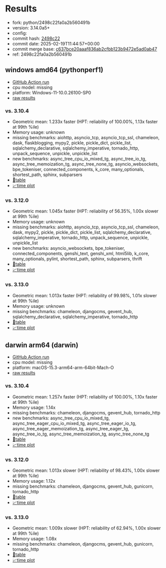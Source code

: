 # Results

- fork: python/2498c22fa0a2b560491b
- version: 3.14.0a5+
- config: 
- commit hash: [2498c22](https://github.com/python/cpython/commit/2498c22)
- commit date: 2025-02-19T11:44:57+00:00
- commit merge base: [c637bce20aaaf836ab2cfbb123b9472e5ad0ab47](https://github.com/python/cpython/commit/c637bce20aaaf836ab2cfbb123b9472e5ad0ab47)
- ref: 2498c22fa0a2b560491b

## windows amd64 (pythonperf1)

- [GitHub Action run](https://github.com/faster-cpython/benchmarking/actions/runs/13441581388)
- cpu model: missing
- platform: Windows-11-10.0.26100-SP0
- [raw results](bm-20250219-pythonperf1-amd64-python-2498c22fa0a2b560491b-3.14.0a5%2B-2498c22.json)

### vs. 3.10.4

- Geometric mean: 1.233x faster (HPT: reliability of 100.00%, 1.13x faster at 99th %ile)
- Memory usage: unknown
- missing benchmarks: aiohttp, asyncio_tcp, asyncio_tcp_ssl, chameleon, dask, flaskblogging, mypy2, pickle, pickle_dict, pickle_list, sqlalchemy_declarative, sqlalchemy_imperative, tornado_http, unpack_sequence, unpickle, unpickle_list
- new benchmarks: async_tree_cpu_io_mixed_tg, async_tree_io_tg, async_tree_memoization_tg, async_tree_none_tg, asyncio_websockets, bpe_tokeniser, connected_components, k_core, many_optionals, shortest_path, sphinx, subparsers
- [📄table](bm-20250219-pythonperf1-amd64-python-2498c22fa0a2b560491b-3.14.0a5%2B-2498c22-vs-3.10.4.md)
- [📈time plot](bm-20250219-pythonperf1-amd64-python-2498c22fa0a2b560491b-3.14.0a5%2B-2498c22-vs-3.10.4.svg)

### vs. 3.12.0

- Geometric mean: 1.045x faster (HPT: reliability of 56.35%, 1.00x slower at 99th %ile)
- Memory usage: unknown
- missing benchmarks: aiohttp, asyncio_tcp, asyncio_tcp_ssl, chameleon, dask, mypy2, pickle, pickle_dict, pickle_list, sqlalchemy_declarative, sqlalchemy_imperative, tornado_http, unpack_sequence, unpickle, unpickle_list
- new benchmarks: asyncio_websockets, bpe_tokeniser, connected_components, genshi_text, genshi_xml, html5lib, k_core, many_optionals, pylint, shortest_path, sphinx, subparsers, thrift
- [📄table](bm-20250219-pythonperf1-amd64-python-2498c22fa0a2b560491b-3.14.0a5%2B-2498c22-vs-3.12.0.md)
- [📈time plot](bm-20250219-pythonperf1-amd64-python-2498c22fa0a2b560491b-3.14.0a5%2B-2498c22-vs-3.12.0.svg)

### vs. 3.13.0

- Geometric mean: 1.013x faster (HPT: reliability of 99.98%, 1.01x slower at 99th %ile)
- Memory usage: unknown
- missing benchmarks: chameleon, djangocms, gevent_hub, sqlalchemy_declarative, sqlalchemy_imperative, tornado_http
- [📄table](bm-20250219-pythonperf1-amd64-python-2498c22fa0a2b560491b-3.14.0a5%2B-2498c22-vs-3.13.0.md)
- [📈time plot](bm-20250219-pythonperf1-amd64-python-2498c22fa0a2b560491b-3.14.0a5%2B-2498c22-vs-3.13.0.svg)

## darwin arm64 (darwin)

- [GitHub Action run](https://github.com/faster-cpython/benchmarking/actions/runs/13441573807)
- cpu model: missing
- platform: macOS-15.3-arm64-arm-64bit-Mach-O
- [raw results](bm-20250219-darwin-arm64-python-2498c22fa0a2b560491b-3.14.0a5%2B-2498c22.json)

### vs. 3.10.4

- Geometric mean: 1.257x faster (HPT: reliability of 100.00%, 1.10x faster at 99th %ile)
- Memory usage: 1.14x
- missing benchmarks: chameleon, djangocms, gevent_hub, tornado_http
- new benchmarks: async_tree_cpu_io_mixed_tg, async_tree_eager_cpu_io_mixed_tg, async_tree_eager_io_tg, async_tree_eager_memoization_tg, async_tree_eager_tg, async_tree_io_tg, async_tree_memoization_tg, async_tree_none_tg
- [📄table](bm-20250219-darwin-arm64-python-2498c22fa0a2b560491b-3.14.0a5%2B-2498c22-vs-3.10.4.md)
- [📈time plot](bm-20250219-darwin-arm64-python-2498c22fa0a2b560491b-3.14.0a5%2B-2498c22-vs-3.10.4.svg)

### vs. 3.12.0

- Geometric mean: 1.013x slower (HPT: reliability of 98.43%, 1.00x slower at 99th %ile)
- Memory usage: 1.12x
- missing benchmarks: chameleon, djangocms, gevent_hub, gunicorn, tornado_http
- [📄table](bm-20250219-darwin-arm64-python-2498c22fa0a2b560491b-3.14.0a5%2B-2498c22-vs-3.12.0.md)
- [📈time plot](bm-20250219-darwin-arm64-python-2498c22fa0a2b560491b-3.14.0a5%2B-2498c22-vs-3.12.0.svg)

### vs. 3.13.0

- Geometric mean: 1.009x slower (HPT: reliability of 62.94%, 1.00x slower at 99th %ile)
- Memory usage: 1.08x
- missing benchmarks: chameleon, djangocms, gevent_hub, gunicorn, tornado_http
- [📄table](bm-20250219-darwin-arm64-python-2498c22fa0a2b560491b-3.14.0a5%2B-2498c22-vs-3.13.0.md)
- [📈time plot](bm-20250219-darwin-arm64-python-2498c22fa0a2b560491b-3.14.0a5%2B-2498c22-vs-3.13.0.svg)

